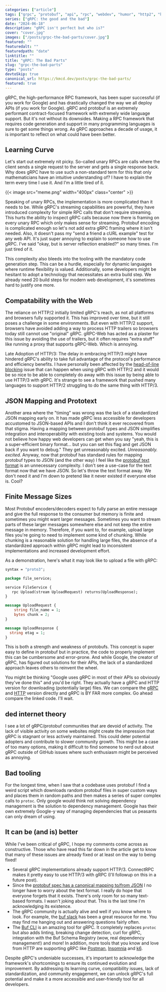 ```yaml
---
categories: ["article"]
tags: ["grpc", "protobuf", "api", "rpc", "webdev", "humor", "http2", "http3"]
series: ["gRPC: the good and the bad"]
date: "2024-06-18"
description: "gRPC isn't perfect but who is?"
cover: "cover.jpg"
images: ["/posts/grpc-the-bad-parts/cover.jpg"]
featured: ""
featuredalt: ""
featuredpath: "date"
linktitle: ""
title: "gRPC: The Bad Parts"
slug: "grpc-the-bad-parts"
type: "posts"
devtoSkip: true
canonical_url: https://kmcd.dev/posts/grpc-the-bad-parts/
featured: true
---
```


gRPC, the high-performance RPC framework, has been super successful (if you work for Google) and has drastically changed the way we all deploy APIs (if you work for Google). gRPC and protobuf is an extremely performant contract-focused framework with extremely wide language support. But it's not without its downsides. Making a RPC framework that requires code generation and support in many programming languages is sure to get some things wrong. As gRPC approaches a decade of usage, it is important to reflect on what could have been better.

## Learning Curve

Let's start out extremely nit picky. So-called unary RPCs are calls where the client sends a single request to the server and gets a single response back. Why does gRPC have to use such a non-standard term for this that only mathematicians have an intuitive understanding of? I have to explain the term every time I use it. And I'm a little tired of it.

{{< image src="meme.png" width="400px" class="center" >}}

Speaking of unary RPCs, the implementation is more complicated than it needs to be. While gRPC's streaming capabilities are powerful, they have introduced complexity for simple RPC calls that don't require streaming. This hurts the ability to inspect gRPC calls because now there is framing on every unary RPC which only makes sense for streaming. Protobuf encoding is complicated enough so let's not add extra gRPC framing where it isn't needed. Also, it doesn't pass my "send a friend a cURL example" test for any web API. It's just super annoying to explain to someone how to use gRPC. I've said "okay, but is server reflection enabled?" so many times. I'm just tired of it.

This complexity also bleeds into the tooling with the mandatory code generation step. This can be a hurdle, especially for dynamic languages where runtime flexibility is valued. Additionally, some developers might be hesitant to adopt a technology that necessitates an extra build step. We already need 20 build steps for modern web development, it's sometimes hard to justify one more.

## Compatability with the Web

The reliance on HTTP/2 initially limited gRPC's reach, as not all platforms and browsers fully supported it. This has improved over time, but it still poses a challenge in some environments. But even with HTTP/2 support, browsers have avoided adding a way to process HTTP trailers so browsers today still cannot use "original" gRPC. gRPC-Web has acted as a plaster for this issue by avoiding the use of trailers, but it often requires "extra stuff" like running a proxy that supports gRPC-Web. Which is annoying.

Late Adoption of HTTP/3: The delay in embracing HTTP/3 might have hindered gRPC's ability to take full advantage of the protocol's performance and efficiency benefits. I have personally been affected by the [head-of-line blocking](https://http3-explained.haxx.se/en/why-quic/why-tcphol) issue that can happen when using gRPC with HTTP/2 and it would be so nice to be able to completely do away with this issue by being able to use HTTP/3 with gRPC. It's strange to see a framework that pushed many languages to support HTTP/2 struggling to do the same thing with HTTP/3.

## JSON Mapping and Prototext

Another area where the "timing" was wrong was the lack of a standardized JSON mapping early on. It has made gRPC less accessible for developers accustomed to JSON-based APIs and I don't think it ever recovered from that stigma. Having a mapping between protobuf types and JSON simplifies integration and interoperability with existing tools and systems. You would not believe how happy web developers can get when you say "yeah,
this is a super-efficient binary format... but you can set this flag and get JSON back if you want to debug." They get unreasonably excited. *Unreasonably. excited.* Anyway, now that protobuf has standard rules for mapping protobuf types to JSON (and the other way) I feel like the [protobuf text format](https://protobuf.dev/reference/protobuf/textformat-spec/) is an unnecessary complexity. I don't see a use-case for the text format now that we have JSON. So let's throw the text format away. We don't need it and I'm down to pretend like it never existed if everyone else is. Cool?

## Finite Message Sizes

Most Protobuf encoders/decoders expect to fully parse an entire message and give the full response to the consumer but memory is finite and sometimes you might want larger messages. Sometimes you want to stream parts of these larger messages somewhere else and not keep the entire message in memory. Therefore, if you want to, for example, upload large files you're going to need to implement some kind of chunking. While chunking is a reasonable solution for handling large files, the absence of a standardized approach within gRPC might lead to inconsistent implementations and increased development effort.

As a demonstration, here's what it may look like to upload a file with gRPC:

```protobuf
syntax = "proto3";

package file_service;

service FileService {
   rpc Upload(stream UploadRequest) returns(UploadResponse);
}

message UploadRequest {
    string file_name = 1;
    bytes chunk = 2;
}

message UploadResponse {
  string etag = 1;
}
```

This is both a strength and weakness of protobufs. This concept is super easy to define in protobuf but in practice, the code to properly implement this can be cumbersome and error-prone. And while Google, the creator of gRPC, has figured out solutions for their APIs, the lack of a standardized approach leaves others to reinvent the wheel.

You might be thinking "Google uses gRPC in most of their APIs so obviously they've done this" and you'd be right. They actually have a gRPC and HTTP version for downloading (potentially large) files. We can compare the [gRPC](https://github.com/googleapis/google-cloud-go/blob/v0.114.0/storage/grpc_client.go#L996-L1152) and [HTTP](https://github.com/googleapis/google-cloud-go/blob/v0.114.0/storage/http_client.go#L888-L911) version directly and gRPC is BY FAR more complex. Go ahead compare the linked code. I'll wait.


## ded internet theory

I see a lot of gRPC/protobuf communities that are devoid of activity. The lack of visible activity on some websites might create the impression that gRPC is stagnant or less actively maintained. This could deter potential adopters and contribute to slower community growth. This might be a case of too many options, making it difficult to find someone to nerd out about gRPC outside of GitHub issues where such enthusiasm might be perceived as annoying.

## Bad tooling

For the longest time, when I saw that a codebase uses protobuf I find a weird script which downloads random protobuf files in super custom ways and places them in random paths and then makes a series of super complex calls to `protoc`. Only google would think not solving dependency management is the solution to dependency management. Google has their own extremely Google-y way of managing dependencies that us peasants can only dream of using.

## It can be (and is) better

While I've been critical of gRPC, I hope my comments come across as constructive. Those who have read this far down in the article get to know that many of these issues are already fixed or at least on the way to being fixed!

- Several gRPC implementations already support HTTP/3. ConnectRPC makes it pretty easy to use HTTP/3 with gRPC (I'll followup on this in a future post).
- Since the [protobuf spec has a canonical mapping to/from JSON](https://protobuf.dev/programming-guides/proto3/#json) I no longer have to worry about the text format. I really do hope that everyone forgets that it exists. There's only room for so many text-based formats. I wasn't joking about that. This is the last time I'm acknowledging its existence.
- The gRPC community is actually alive and well if you know where to look. For example, the [buf slack](https://buf.build/links/slack) has been a great resource for me. You may find me hanging out and answering questions fairly often.
- The [Buf CLI](https://buf.build/docs/ecosystem/cli-overview) is an amazing tool for gRPC. It completely replaces `protoc` but also adds linting, breaking change detection, curl for gRPC, integration with the Buf Schema Registry (wow, real dependency management!) and more! In addition, more tools that you know and love from HTTP are supporting gRPC like [Postman](https://blog.postman.com/postman-now-supports-grpc/), [Insomnia](https://docs.insomnia.rest/insomnia/grpc) and [k6](https://k6.io/docs/using-k6/protocols/grpc/).

Despite gRPC's undeniable successes, it's important to acknowledge the framework's shortcomings to ensure its continued evolution and improvement. By addressing its learning curve, compatibility issues, lack of standardization, and community engagement, we can unlock gRPC's full potential and make it a more accessible and user-friendly tool for all developers.
